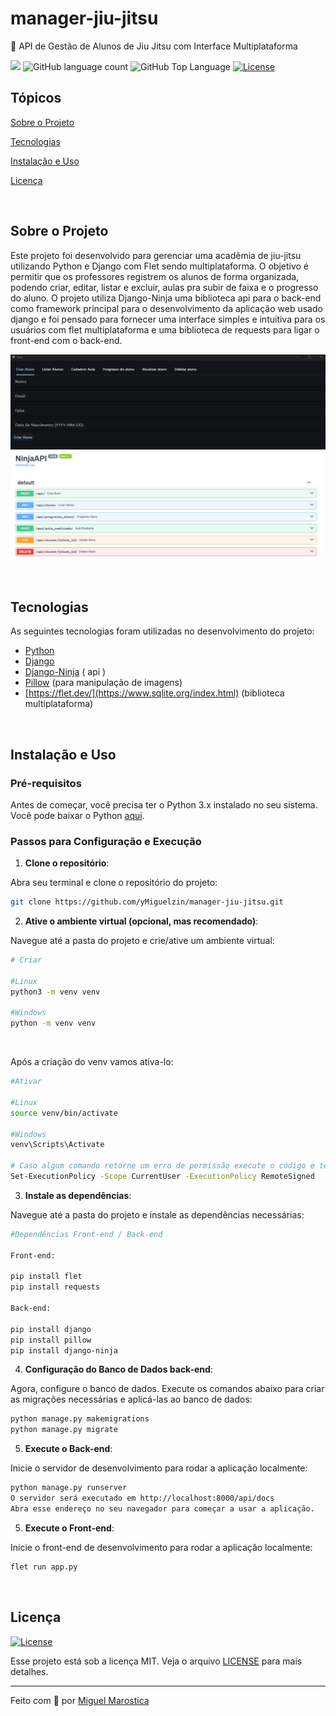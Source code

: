 # manager-jiu-jitsu
🥋 API de Gestão de Alunos de Jiu Jitsu com Interface Multiplataforma
<p>
  <img src="https://img.shields.io/badge/made%20by-Miguel%20Marostica-04D361?style=flat-square">
  <img alt="GitHub language count" src="https://img.shields.io/github/languages/count/yMiguelzin/manager-jiu-jitsu?color=04D361&style=flat-square">
  <img alt="GitHub Top Language" src="https://img.shields.io/github/languages/top/yMiguelzin/manager-jiu-jitsu?color=04D361&style=flat-square">
  <a href="https://opensource.org/licenses/MIT">
    <img alt="License" src="https://img.shields.io/badge/license-MIT-04D361?style=flat-square">
  </a>
</p>

## Tópicos

[Sobre o Projeto](#sobre-o-projeto)

[Tecnologias](#tecnologias)

[Instalação e Uso](#instalação-e-uso)

[Licença](#licença)

<br>

## Sobre o Projeto

Este projeto foi desenvolvido para gerenciar uma acadêmia de jiu-jitsu utilizando Python e Django com Flet sendo multiplataforma. O objetivo é permitir que os professores registrem os alunos de forma organizada, podendo criar, editar, listar e excluir, aulas pra subir de faixa e o progresso do aluno. O projeto utiliza Django-Ninja uma biblioteca api para o back-end como framework principal para o desenvolvimento da aplicação web usado django e foi pensado para fornecer uma interface simples e intuitiva para os usuários com flet multiplataforma e uma biblioteca de requests para ligar o front-end com o back-end.

<p align="center">
  <img src="image1.png" alt="Imagem 1">
  <img src="image2.png" alt="Imagem 2">
</p>

<br>

## Tecnologias

As seguintes tecnologias foram utilizadas no desenvolvimento do projeto:

- [Python](https://www.python.org/)
- [Django](https://www.djangoproject.com/)
- [Django-Ninja](https://django-ninja.dev/) ( api )
- [Pillow](https://python-pillow.org/) (para manipulação de imagens)
- [https://flet.dev/](https://www.sqlite.org/index.html) (biblioteca multiplataforma)

<br>

## Instalação e Uso

### Pré-requisitos

Antes de começar, você precisa ter o Python 3.x instalado no seu sistema. Você pode baixar o Python [aqui](https://www.python.org/downloads/).

### Passos para Configuração e Execução

1. **Clone o repositório**:

  Abra seu terminal e clone o repositório do projeto:

  ```bash
  git clone https://github.com/yMiguelzin/manager-jiu-jitsu.git

  ```
2. **Ative o ambiente virtual (opcional, mas recomendado)**:

  Navegue até a pasta do projeto e crie/ative um ambiente virtual:

  ```bash
  # Criar
    
  #Linux
  python3 -m venv venv
    
  #Windows
  python -m venv venv
  ```

<br>

Após a criação do venv vamos ativa-lo:

  ```bash
  #Ativar

  #Linux
  source venv/bin/activate
  
  #Windows
  venv\Scripts\Activate

  # Caso algum comando retorne um erro de permissão execute o código e tente novamente:
  Set-ExecutionPolicy -Scope CurrentUser -ExecutionPolicy RemoteSigned

  ```

3. **Instale as dependências**:

  Navegue até a pasta do projeto e instale as dependências necessárias:

  ```bash
  #Dependências Front-end / Back-end

  Front-end:

  pip install flet
  pip install requests

  Back-end:

  pip install django
  pip install pillow
  pip install django-ninja


  ```

4. **Configuração do Banco de Dados back-end**:

  Agora, configure o banco de dados. Execute os comandos abaixo para criar as migrações necessárias e aplicá-las ao banco de dados:
  
  ```bash
  python manage.py makemigrations
  python manage.py migrate

  ```
5. **Execute o Back-end**:

  Inicie o servidor de desenvolvimento para rodar a aplicação localmente:
  
  ```bash
  python manage.py runserver
  O servidor será executado em http://localhost:8000/api/docs
  Abra esse endereço no seu navegador para começar a usar a aplicação.
  
  ```

5. **Execute o Front-end**:

  Inicie o front-end de desenvolvimento para rodar a aplicação localmente:
  
  ```bash
  flet run app.py
  
  ```

  <br>
  
## Licença
<a href="https://opensource.org/licenses/MIT">
    <img alt="License" src="https://img.shields.io/badge/license-MIT-04D361?style=flat-square">
</a>

<br>

Esse projeto está sob a licença MIT. Veja o arquivo [LICENSE](/LICENSE) para mais detalhes.

---

Feito com 💚 por [Miguel Marostica](https://github.com/yMiguelzin)


